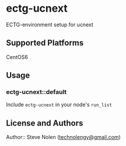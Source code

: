 # ectg-ucnext

ECTG-environment setup for ucnext

## Supported Platforms

CentOS6

## Usage

### ectg-ucnext::default

Include `ectg-ucnext` in your node's `run_list`

## License and Authors

Author:: Steve Nolen (technolengy@gmail.com)
